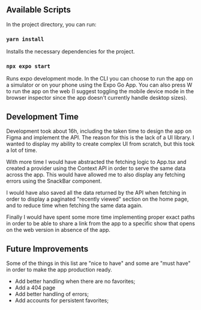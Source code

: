 ## Available Scripts

In the project directory, you can run:

### `yarn install`

Installs the necessary dependencies for the project.

### `npx expo start`

Runs expo development mode.
In the CLI you can choose to run the app on a simulator or on your phone using the Expo Go App. You can also press W to run the app on the web (I suggest toggling the mobile device mode in the browser inspector since the app doesn't currently handle desktop sizes).

## Development Time

Development took about 16h, including the taken time to design the app on Figma and implement the API. The reason for this is the lack of a UI library. I wanted to display my ability to create complex UI from scratch, but this took a lot of time.

With more time I would have abstracted the fetching logic to App.tsx and created a provider using the Context API in order to serve the same data across the app. This would have allowed me to also display any fetching errors using the SnackBar component.

I would have also saved all the data returned by the API when fetching in order to display a paginated "recently viewed" section on the home page, and to reduce time when fetching the same data again.

Finally I would have spent some more time implementing proper exact paths in order to be able to share a link from the app to a specific show that opens on the web version in absence of the app.

## Future Improvements

Some of the things in this list are "nice to have" and some are "must have" in order to make the app production ready.

- Add better handling when there are no favorites;
- Add a 404 page
- Add better handling of errors;
- Add accounts for persistent favorites;
